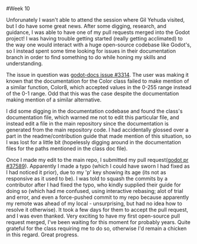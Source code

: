 #Week 10

Unforunately I wasn't able to attend the session where Gil Yehuda visited, but I do have some great news. After some digging, research, and guidance, I was able to have one of my pull requests merged into the Godot project! I was having trouble getting started (really getting acclimated) to the way one would interact with a huge open-source codebase like Godot's, so I instead spent some time looking for issues in their documentation branch in order to find something to do while honing my skills and understanding. 

The issue in question was [godot-docs issue #3314](https://github.com/godotengine/godot-docs/issues/3314). The user was making it known that the documentation for the Color class failed to make mention of a similar function, Color8, which accepted values in the 0-255 range instead of the 0-1 range. Odd that this was the case despite the documentation making mention of a similar alternative. 

I did some digging in the documentation codebase and found the class's documentation file, which warned me not to edit this particular file, and instead edit a file in the main repository since the documentation is generated from the main repository code. I had accidentally glossed over a part in the readme/contribution guide that made mention of this situation, so I was lost for a little bit (hopelessly digging around in the documentation files for the paths mentioned in the class doc file).

Once I made my edit to the main repo, I submitted my pull request([godot pr #37589](https://github.com/godotengine/godot/pull/37589)). Apparently I made a typo (which I could have sworn I had fixed as I had noticed it prior), due to my 'p' key showing its age (its not as responsive as it used to be). I was told to squash the commits by a contributor after I had fixed the typo, who kindly supplied their guide for doing so (which had me confused, using interactive rebasing; alot of trial and error, and even a force-pushed commit to my repo because apparently my remote was ahead of my local - unsurprising, but had no idea how to resolve it otherwise). It took a few days for them to accept the pull request, and I was even thanked. Very exciting to have my first open-source pull request merged, I've been waiting for this moment for probably years. Quite grateful for the class requiring me to do so, otherwise I'd remain a chicken in this regard. Great progress.
